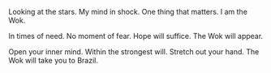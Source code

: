 Looking at the stars.
My mind in shock.
One thing that matters.
I am the Wok.

In times of need.
No moment of fear.
Hope will suffice.
The Wok will appear.

Open your inner mind.
Within the strongest will.
Stretch out your hand.
The Wok will take you to Brazil.


<!---
WokLad/WokLad is a ✨ special ✨ repository because its `README.md` (this file) appears on your GitHub profile.
You can click the Preview link to take a look at your changes.
--->
